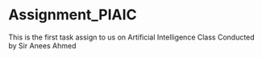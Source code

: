# Assignment_PIAIC
This is the first task assign to us on Artificial Intelligence Class Conducted by Sir Anees Ahmed
